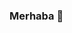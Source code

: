 ### Merhaba 👋

<!--- 
Ben Talip Salihoğlu, Bursa'da yaşıyorum. Uludağ Üniversitesi Bilgisayar Mühendisliği 4. Sınıf öğrencisiyim. Genellikle Back-End alanında projeler yapıyorum. Hackerrank // gibi sitelerde Algoritma soruları çözmekten keyif alıyorum.
---!>


<!--- 
![Top Langs](https://github-readme-stats.vercel.app/api/top-langs/?username=TalipSalihoglu&hide=hlsl,ShaderLab&langs_count=3&show_icons=true&theme=cobalt)
&nbsp;&nbsp;&nbsp;&nbsp;&nbsp;&nbsp;&nbsp;&nbsp;&nbsp;&nbsp;&nbsp;
![Talip'in Github İstatistikleri](https://github-readme-stats.vercel.app/api?username=TalipSalihoglu&show_icons=true&theme=cobalt)
---!>
